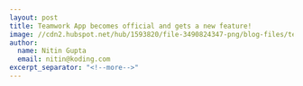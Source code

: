 ```yaml
---
layout: post
title: Teamwork App becomes official and gets a new feature!
image: //cdn2.hubspot.net/hub/1593820/file-3490824347-png/blog-files/teamwork-app_screenshot_2-e1380671838451.png
author:
  name: Nitin Gupta
  email: nitin@koding.com
excerpt_separator: "<!--more-->"
---
```


